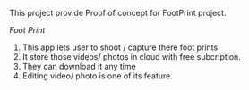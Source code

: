 This project provide Proof of concept for FootPrint project.

*Foot Print*
1. This app lets user to shoot / capture there foot prints
2. It store those videos/ photos in cloud with free subcription. 
3. They can download it any time
4. Editing video/ photo is one of its feature. 
